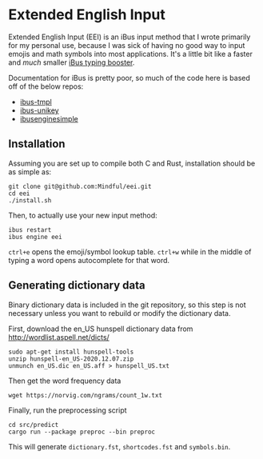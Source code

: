 # Extended English Input

Extended English Input (EEI) is an iBus input method that I wrote primarily for my personal use, because I was sick of
having no good way to input emojis and math symbols into most applications. It's a little bit like a
faster and _much_ smaller [iBus typing booster](https://github.com/mike-fabian/ibus-typing-booster).

Documentation for iBus is pretty poor, so much of the code here is based off of
the below repos:
* [ibus-tmpl](https://github.com/phuang/ibus-tmpl)
* [ibus-unikey](https://github.com/vn-input/ibus-unikey)
* [ibusenginesimple](https://github.com/ibus/ibus/blob/master/src/ibusenginesimple.c)

## Installation

Assuming you are set up to compile both C and Rust, installation should be
as simple as:
```shell
git clone git@github.com:Mindful/eei.git
cd eei
./install.sh
```

Then, to actually use your new input method:

```shell
ibus restart
ibus engine eei
```

`ctrl+e` opens the emoji/symbol lookup table.
`ctrl+w` while in the middle of typing a word opens autocomplete for that word.

## Generating dictionary data
Binary dictionary data is included in the git repository, so this step is not 
necessary unless you want to rebuild or modify the dictionary data. 

First, download the en_US hunspell dictionary data from http://wordlist.aspell.net/dicts/
```shell
sudo apt-get install hunspell-tools
unzip hunspell-en_US-2020.12.07.zip
unmunch en_US.dic en_US.aff > hunspell_US.txt
```

Then get the word frequency data
```shell
wget https://norvig.com/ngrams/count_1w.txt
```

Finally, run the preprocessing script
```shell
cd src/predict
cargo run --package preproc --bin preproc
```

This will generate `dictionary.fst`, `shortcodes.fst` and `symbols.bin`.
